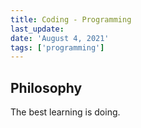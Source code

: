 ```yaml
---
title: Coding - Programming
last_update:
date: 'August 4, 2021'
tags: ['programming']
---
```


## Philosophy

The best learning is doing.